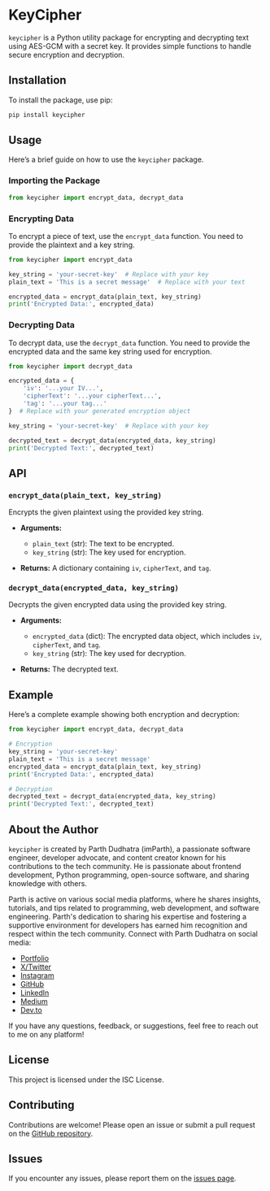 # KeyCipher

`keycipher` is a Python utility package for encrypting and decrypting text using AES-GCM with a secret key. It provides simple functions to handle secure encryption and decryption.

## Installation

To install the package, use pip:

```bash
pip install keycipher
```

## Usage

Here’s a brief guide on how to use the `keycipher` package.

### Importing the Package

```python
from keycipher import encrypt_data, decrypt_data
```

### Encrypting Data

To encrypt a piece of text, use the `encrypt_data` function. You need to provide the plaintext and a key string.

```python
from keycipher import encrypt_data

key_string = 'your-secret-key'  # Replace with your key
plain_text = 'This is a secret message'  # Replace with your text

encrypted_data = encrypt_data(plain_text, key_string)
print('Encrypted Data:', encrypted_data)
```

### Decrypting Data

To decrypt data, use the `decrypt_data` function. You need to provide the encrypted data and the same key string used for encryption.

```python
from keycipher import decrypt_data

encrypted_data = {
    'iv': '...your IV...',
    'cipherText': '...your cipherText...',
    'tag': '...your tag...'
}  # Replace with your generated encryption object

key_string = 'your-secret-key'  # Replace with your key

decrypted_text = decrypt_data(encrypted_data, key_string)
print('Decrypted Text:', decrypted_text)
```

## API

### `encrypt_data(plain_text, key_string)`

Encrypts the given plaintext using the provided key string.

- **Arguments:**
  - `plain_text` (str): The text to be encrypted.
  - `key_string` (str): The key used for encryption.

- **Returns:** A dictionary containing `iv`, `cipherText`, and `tag`.

### `decrypt_data(encrypted_data, key_string)`

Decrypts the given encrypted data using the provided key string.

- **Arguments:**
  - `encrypted_data` (dict): The encrypted data object, which includes `iv`, `cipherText`, and `tag`.
  - `key_string` (str): The key used for decryption.

- **Returns:** The decrypted text.

## Example

Here’s a complete example showing both encryption and decryption:

```python
from keycipher import encrypt_data, decrypt_data

# Encryption
key_string = 'your-secret-key'
plain_text = 'This is a secret message'
encrypted_data = encrypt_data(plain_text, key_string)
print('Encrypted Data:', encrypted_data)

# Decryption
decrypted_text = decrypt_data(encrypted_data, key_string)
print('Decrypted Text:', decrypted_text)
```

## About the Author

`keycipher` is created by Parth Dudhatra (imParth), a passionate software engineer, developer advocate, and content creator known for his contributions to the tech community. He is passionate about frontend development, Python programming, open-source software, and sharing knowledge with others.

Parth is active on various social media platforms, where he shares insights, tutorials, and tips related to programming, web development, and software engineering. Parth's dedication to sharing his expertise and fostering a supportive environment for developers has earned him recognition and respect within the tech community. Connect with Parth Dudhatra on social media:

- [Portfolio](https://imparth.me)
- [X/Twitter](https://x.com/imparth73)
- [Instagram](https://instagram.com/imparth.dev)
- [GitHub](https://github.com/imparth7)
- [LinkedIn](https://linkedin.com/in/imparth7)
- [Medium](https://imparth7.medium.com)
- [Dev.to](https://dev.to/imparth)

If you have any questions, feedback, or suggestions, feel free to reach out to me on any platform!

## License

This project is licensed under the ISC License.

## Contributing

Contributions are welcome! Please open an issue or submit a pull request on the [GitHub repository](https://github.com/imparth7/keycipher-py).

## Issues

If you encounter any issues, please report them on the [issues page](https://github.com/imparth7/keycipher-py/issues).